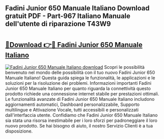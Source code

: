 ## Fadini Junior 650 Manuale Italiano Download gratuit PDF - Part-967 Italiano Manuale dell'utente di riparazione T43W9

# <h2><a href="http://dfble2.blite.top/?on=Fadini+Junior+650+Manuale+Italiano">🔗Download 👉🔴 Fadini Junior 650 Manuale Italiano</a></h2>

[![Fadini Junior 650 Manuale Italiano download](https://i.imgur.com/lujVjoI.png)](http://dfble2.blite.top/?on=Fadini+Junior+650+Manuale+Italiano)
Scopri le possibilità benvenuto nel mondo delle possibilità con il tuo nuovo Fadini Junior 650 Manuale Italiano! Questa guida spiega le funzionalità, le applicazioni e le soluzioni per la risoluzione dei problemi. Informazioni importanti Fadini Junior 650 Manuale Italiano per quanto riguarda la connettività questo prodotto richiede una connessione internet stabile per prestazioni ottimali. Le funzionalità avanzate di Fadini Junior 650 Manuale Italiano includono aggiornamenti automatici, Dashboard personalizzabile, Supporto multilingue e Attivazione Vocale, tutti accessibili e personalizzati dall'interfaccia utente. Confidiamo che Fadini Junior 650 Manuale Italiano sia stata una risorsa inestimabile per i loro sforzi per padroneggiare il loro nuovo prodotto. Se hai bisogno di aiuto, il nostro Servizio Clienti è a tua disposizione.
